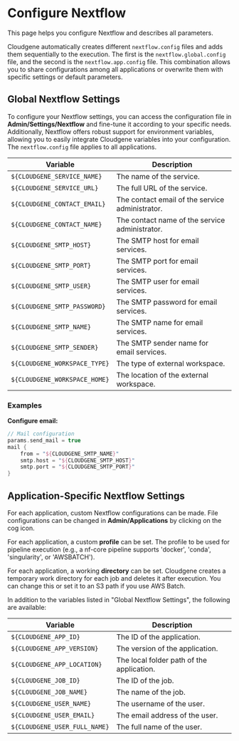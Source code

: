 # Configure Nextflow

This page helps you configure Nextflow and describes all parameters.

Cloudgene automatically creates different `nextflow.config` files and adds them sequentially to the execution. The first is the `nextflow.global.config` file, and the second is the `nextflow.app.config` file. This combination allows you to share configurations among all applications or overwrite them with specific settings or default parameters.

## Global Nextflow Settings

To configure your Nextflow settings, you can access the configuration file in **Admin/Settings/Nextflow** and fine-tune it according to your specific needs. Additionally, Nextflow offers robust support for environment variables, allowing you to easily integrate Cloudgene variables into your configuration. The `nextflow.config` file applies to all applications.

| Variable                    | Description                                      |
|-----------------------------|--------------------------------------------------|
| `${CLOUDGENE_SERVICE_NAME}` | The name of the service.                         |
| `${CLOUDGENE_SERVICE_URL}`  | The full URL of the service.                     |
| `${CLOUDGENE_CONTACT_EMAIL}`| The contact email of the service administrator.  |
| `${CLOUDGENE_CONTACT_NAME}` | The contact name of the service administrator.   |
| `${CLOUDGENE_SMTP_HOST}`    | The SMTP host for email services.                |
| `${CLOUDGENE_SMTP_PORT}`    | The SMTP port for email services.                |
| `${CLOUDGENE_SMTP_USER}`    | The SMTP user for email services.                |
| `${CLOUDGENE_SMTP_PASSWORD}`| The SMTP password for email services.            |
| `${CLOUDGENE_SMTP_NAME}`    | The SMTP name for email services.                |
| `${CLOUDGENE_SMTP_SENDER}`  | The SMTP sender name for email services.         |
| `${CLOUDGENE_WORKSPACE_TYPE}`| The type of external workspace.                 |
| `${CLOUDGENE_WORKSPACE_HOME}`| The location of the external workspace.         |

### Examples

**Configure email:**

```groovy
// Mail configuration
params.send_mail = true
mail {
    from = "${CLOUDGENE_SMTP_NAME}"
    smtp.host = "${CLOUDGENE_SMTP_HOST}"
    smtp.port = "${CLOUDGENE_SMTP_PORT}"
}
```

## Application-Specific Nextflow Settings

For each application, custom Nextflow configurations can be made. File configurations can be changed in **Admin/Applications** by clicking on the cog icon.

For each application, a custom **profile** can be set. The profile to be used for pipeline execution (e.g., a nf-core pipeline supports 'docker', 'conda', 'singularity', or 'AWSBATCH').

For each application, a working **directory** can be set. Cloudgene creates a temporary work directory for each job and deletes it after execution. You can change this or set it to an S3 path if you use AWS Batch.

In addition to the variables listed in "Global Nextflow Settings", the following are available:

| Variable                    | Description                                      |
|-----------------------------|--------------------------------------------------|
| `${CLOUDGENE_APP_ID}`       | The ID of the application.                       |
| `${CLOUDGENE_APP_VERSION}`  | The version of the application.                  |
| `${CLOUDGENE_APP_LOCATION}` | The local folder path of the application.        |
| `${CLOUDGENE_JOB_ID}`       | The ID of the job.                               |
| `${CLOUDGENE_JOB_NAME}`     | The name of the job.                             |
| `${CLOUDGENE_USER_NAME}`    | The username of the user.                        |
| `${CLOUDGENE_USER_EMAIL}`   | The email address of the user.                   |
| `${CLOUDGENE_USER_FULL_NAME}`| The full name of the user.                      |

